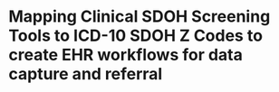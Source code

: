 # Mapping Clinical SDOH Screening Tools to ICD-10 SDOH Z Codes to create EHR workflows for data capture and referral
